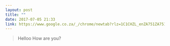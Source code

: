 ```yaml
---
layout: post
title: ""
date: 2017-07-05 21:33
link: https://www.google.co.za/_/chrome/newtab?rlz=1C1CHZL_enZA751ZA751&espv=2&ie=UTF-8
---
```


[](https://www.google.co.za/_/chrome/newtab?rlz=1C1CHZL_enZA751ZA751&espv=2&ie=UTF-8)

> Helloo How are you?